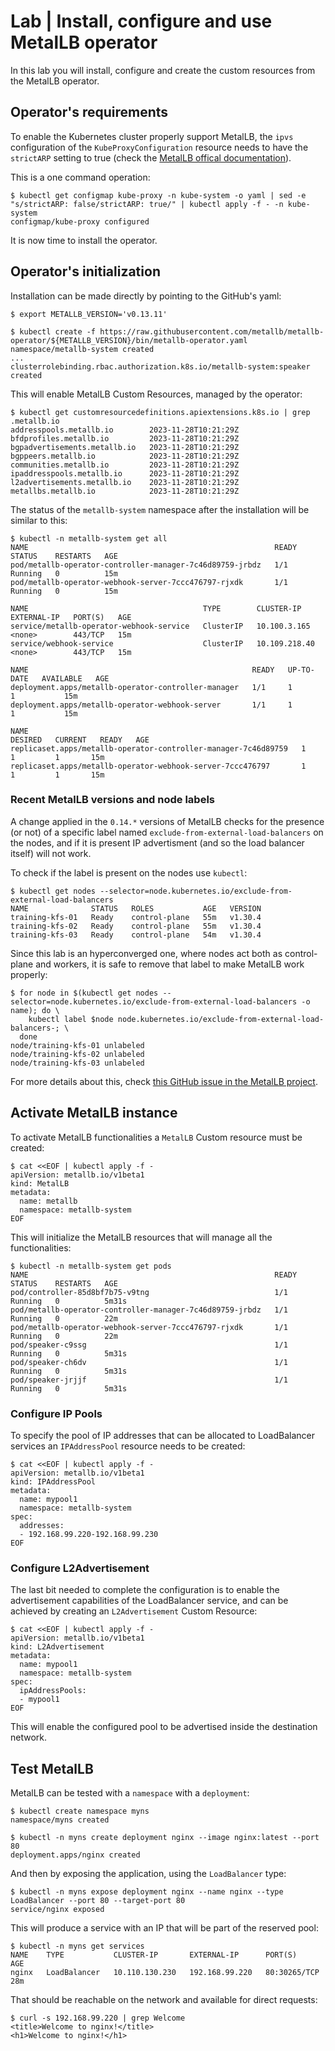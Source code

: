# Lab | Install, configure and use MetalLB operator

In this lab you will install, configure and create the custom resources from
the MetalLB operator.

## Operator's requirements

To enable the Kubernetes cluster properly support MetalLB, the `ipvs`
configuration of the `KubeProxyConfiguration` resource needs to have the
`strictARP` setting to true (check the [MetalLB offical documentation](https://metallb.universe.tf/installation/#preparation)).

This is a one command operation:

```console
$ kubectl get configmap kube-proxy -n kube-system -o yaml | sed -e "s/strictARP: false/strictARP: true/" | kubectl apply -f - -n kube-system
configmap/kube-proxy configured
```

It is now time to install the operator.

## Operator's initialization

Installation can be made directly by pointing to the GitHub's yaml:

```console
$ export METALLB_VERSION='v0.13.11'

$ kubectl create -f https://raw.githubusercontent.com/metallb/metallb-operator/${METALLB_VERSION}/bin/metallb-operator.yaml
namespace/metallb-system created
...
clusterrolebinding.rbac.authorization.k8s.io/metallb-system:speaker created
```

This will enable MetalLB Custom Resources, managed by the operator:

```console
$ kubectl get customresourcedefinitions.apiextensions.k8s.io | grep .metallb.io
addresspools.metallb.io        2023-11-28T10:21:29Z
bfdprofiles.metallb.io         2023-11-28T10:21:29Z
bgpadvertisements.metallb.io   2023-11-28T10:21:29Z
bgppeers.metallb.io            2023-11-28T10:21:29Z
communities.metallb.io         2023-11-28T10:21:29Z
ipaddresspools.metallb.io      2023-11-28T10:21:29Z
l2advertisements.metallb.io    2023-11-28T10:21:29Z
metallbs.metallb.io            2023-11-28T10:21:29Z
```

The status of the `metallb-system` namespace after the installation will be
similar to this:

```console
$ kubectl -n metallb-system get all
NAME                                                       READY   STATUS    RESTARTS   AGE
pod/metallb-operator-controller-manager-7c46d89759-jrbdz   1/1     Running   0          15m
pod/metallb-operator-webhook-server-7ccc476797-rjxdk       1/1     Running   0          15m

NAME                                       TYPE        CLUSTER-IP      EXTERNAL-IP   PORT(S)   AGE
service/metallb-operator-webhook-service   ClusterIP   10.100.3.165    <none>        443/TCP   15m
service/webhook-service                    ClusterIP   10.109.218.40   <none>        443/TCP   15m

NAME                                                  READY   UP-TO-DATE   AVAILABLE   AGE
deployment.apps/metallb-operator-controller-manager   1/1     1            1           15m
deployment.apps/metallb-operator-webhook-server       1/1     1            1           15m

NAME                                                             DESIRED   CURRENT   READY   AGE
replicaset.apps/metallb-operator-controller-manager-7c46d89759   1         1         1       15m
replicaset.apps/metallb-operator-webhook-server-7ccc476797       1         1         1       15m
```

### Recent MetalLB versions and node labels

A change applied in the `0.14.*` versions of MetalLB checks for the presence (or
not) of a specific label named `exclude-from-external-load-balancers` on the
nodes, and if it is present IP advertisment (and so the load balancer itself)
will not work.

To check if the label is present on the nodes use `kubectl`:

```console
$ kubectl get nodes --selector=node.kubernetes.io/exclude-from-external-load-balancers
NAME              STATUS   ROLES           AGE   VERSION
training-kfs-01   Ready    control-plane   55m   v1.30.4
training-kfs-02   Ready    control-plane   55m   v1.30.4
training-kfs-03   Ready    control-plane   54m   v1.30.4
```

Since this lab is an hyperconverged one, where nodes act both as control-plane
and workers, it is safe to remove that label to make MetalLB work properly:

```console
$ for node in $(kubectl get nodes --selector=node.kubernetes.io/exclude-from-external-load-balancers -o name); do \
    kubectl label $node node.kubernetes.io/exclude-from-external-load-balancers-; \
  done
node/training-kfs-01 unlabeled
node/training-kfs-02 unlabeled
node/training-kfs-03 unlabeled
```

For more details about this, check [this GitHub issue in the MetalLB project](https://github.com/metallb/metallb-operator/issues/490).

## Activate MetalLB instance

To activate MetalLB functionalities a `MetalLB` Custom resource must be created:

```console
$ cat <<EOF | kubectl apply -f -
apiVersion: metallb.io/v1beta1
kind: MetalLB
metadata:
  name: metallb
  namespace: metallb-system
EOF
```

This will initialize the MetalLB resources that will manage all the
functionalities:

```console
$ kubectl -n metallb-system get pods
NAME                                                       READY   STATUS    RESTARTS   AGE
pod/controller-85d8bf7b75-v9tng                            1/1     Running   0          5m31s
pod/metallb-operator-controller-manager-7c46d89759-jrbdz   1/1     Running   0          22m
pod/metallb-operator-webhook-server-7ccc476797-rjxdk       1/1     Running   0          22m
pod/speaker-c9ssg                                          1/1     Running   0          5m31s
pod/speaker-ch6dv                                          1/1     Running   0          5m31s
pod/speaker-jrjjf                                          1/1     Running   0          5m31s
```

### Configure IP Pools

To specify the pool of IP addresses that can be allocated to LoadBalancer
services an `IPAddressPool` resource needs to be created:

```console
$ cat <<EOF | kubectl apply -f -
apiVersion: metallb.io/v1beta1
kind: IPAddressPool
metadata:
  name: mypool1
  namespace: metallb-system
spec:
  addresses:
  - 192.168.99.220-192.168.99.230
EOF
```

### Configure L2Advertisement

The last bit needed to complete the configuration is to enable the advertisement
capabilities of the LoadBalancer service, and can be achieved by creating an
`L2Advertisement` Custom Resource:

```console
$ cat <<EOF | kubectl apply -f -
apiVersion: metallb.io/v1beta1
kind: L2Advertisement
metadata:
  name: mypool1
  namespace: metallb-system
spec:
  ipAddressPools:
  - mypool1
EOF
```

This will enable the configured pool to be advertised inside the destination
network.

## Test MetalLB

MetalLB can be tested with a `namespace` with a `deployment`:

```console
$ kubectl create namespace myns
namespace/myns created

$ kubectl -n myns create deployment nginx --image nginx:latest --port 80
deployment.apps/nginx created
```

And then by exposing the application, using the `LoadBalancer` type:

```console
$ kubectl -n myns expose deployment nginx --name nginx --type LoadBalancer --port 80 --target-port 80
service/nginx exposed
```

This will produce a service with an IP that will be part of the reserved pool:

```console
$ kubectl -n myns get services
NAME    TYPE           CLUSTER-IP       EXTERNAL-IP      PORT(S)        AGE
nginx   LoadBalancer   10.110.130.230   192.168.99.220   80:30265/TCP   28m
```

That should be reachable on the network and available for direct requests:

```console
$ curl -s 192.168.99.220 | grep Welcome
<title>Welcome to nginx!</title>
<h1>Welcome to nginx!</h1>
```
